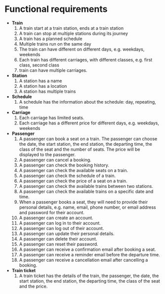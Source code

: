 # Functional requirements
- **Train**
  1. A train start at a train station, ends at a train station
  2. A train can stop at multiple stations during its journey
  3. A train has a planned schedule
  4. Multiple trains run on the same day
  5. The train can have different on different days, e.g. weekdays, weekends
  6. Each train has different carriages, with different classes, e.g. first class, second class
  7. train can have multiple carriages.
- **Station**
  1. A station has a name
  2. A station has a location
  3. A station has multiple trains
- **Schedule**
  1. A schedule has the information about the schedule: day, repeating, time
- **Carriage**
  1. Each carriage has limited seats.
  2. Each carriage has a different price for different days, e.g. weekdays, weekends
- **Passenger**
  1. A passenger can book a seat on a train. The passenger can choose the date, the start station, the end station, the departing time, the class of the seat and the number of seats. The price will be displayed to the passenger.
  2. A passenger can cancel a booking.
  3. A passenger can check the booking history.
  4. A passenger can check the available seats on a train.
  5. A passenger can check the schedule of a train.
  6. A passenger can check the price of a seat on a train.
  7. A passenger can check the available trains between two stations.
  8. A passenger can check the available trains on a specific date and time.
  9. When a passenger books a seat, they will need to provide their personal details, e.g. name, email, phone number, or email address and password for their account.
  10. A passenger can create an account.
  11. A passenger can log in to their account.
  12. A passenger can log out of their account.
  13. A passenger can update their personal details.
  14. A passenger can delete their account.
  15. A passenger can reset their password.
  16. A passenger can receive a confirmation email after booking a seat.
  17. A passenger can receive a reminder email before the departure time.
  18. A passenger can receive a cancellation email after cancelling a booking.
- **Train ticket**
  1. A train ticket has the details of the train, the passenger, the date, the start station, the end station, the departing time, the class of the seat and the price.